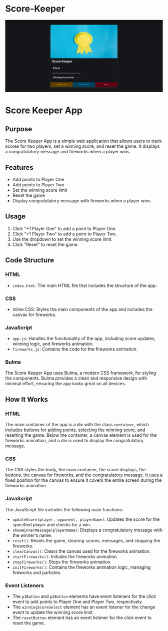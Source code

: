 # Score-Keeper
![ScoreKeeper Preview](https://github.com/shamikaredkar/Score-Keeper/blob/main/PreviewImage.png)

# Score Keeper App

## Purpose
The Score Keeper App is a simple web application that allows users to track scores for two players, set a winning score, and reset the game. It displays a congratulatory message and fireworks when a player wins.

## Features
- Add points to Player One
- Add points to Player Two
- Set the winning score limit
- Reset the game
- Display congratulatory message with fireworks when a player wins

## Usage
1. Click "+1 Player One" to add a point to Player One.
2. Click "+1 Player Two" to add a point to Player Two.
3. Use the dropdown to set the winning score limit.
4. Click "Reset" to reset the game.

## Code Structure

### HTML
- `index.html`: The main HTML file that includes the structure of the app.

### CSS
- Inline CSS: Styles the main components of the app and includes the canvas for fireworks.

### JavaScript
- `app.js`: Handles the functionality of the app, including score updates, winning logic, and fireworks animation.
- `fireworks.js`: Contains the code for the fireworks animation.

### Bulma
The Score Keeper App uses Bulma, a modern CSS framework, for styling the components. Bulma provides a clean and responsive design with minimal effort, ensuring the app looks great on all devices.

## How It Works

### HTML
The main container of the app is a div with the class `container`, which includes buttons for adding points, selecting the winning score, and resetting the game. Below the container, a canvas element is used for the fireworks animation, and a div is used to display the congratulatory message.

### CSS
The CSS styles the body, the main container, the score displays, the buttons, the canvas for fireworks, and the congratulatory message. It uses a fixed position for the canvas to ensure it covers the entire screen during the fireworks animation.

### JavaScript
The JavaScript file includes the following main functions:

- `updateScore(player, opponent, playerName)`: Updates the score for the specified player and checks for a win.
- `showWinnerMessage(playerName)`: Displays a congratulatory message with the winner's name.
- `reset()`: Resets the game, clearing scores, messages, and stopping the fireworks.
- `clearCanvas()`: Clears the canvas used for the fireworks animation.
- `startFireworks()`: Initiates the fireworks animation.
- `stopFireworks()`: Stops the fireworks animation.
- `initFireworks()`: Contains the fireworks animation logic, managing fireworks and particles.

### Event Listeners
- The `p1Button` and `p2Button` elements have event listeners for the click event to add points to Player One and Player Two, respectively.
- The `winningScoreSelect` element has an event listener for the change event to update the winning score limit.
- The `resetButton` element has an event listener for the click event to reset the game.
